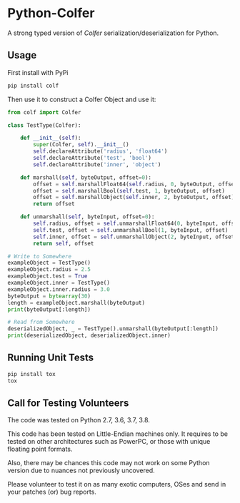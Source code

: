# Python-Colfer

A strong typed version of *Colfer* serialization/deserialization for Python.

## Usage

First install with PyPi

```bash
pip install colf
```

Then use it to construct a Colfer Object and use it:

```python
from colf import Colfer

class TestType(Colfer):

    def __init__(self):
        super(Colfer, self).__init__()
        self.declareAttribute('radius', 'float64')
        self.declareAttribute('test', 'bool')
        self.declareAttribute('inner', 'object')

    def marshall(self, byteOutput, offset=0):
        offset = self.marshallFloat64(self.radius, 0, byteOutput, offset)
        offset = self.marshallBool(self.test, 1, byteOutput, offset)
        offset = self.marshallObject(self.inner, 2, byteOutput, offset)
        return offset

    def unmarshall(self, byteInput, offset=0):
        self.radius, offset = self.unmarshallFloat64(0, byteInput, offset)
        self.test, offset = self.unmarshallBool(1, byteInput, offset)
        self.inner, offset = self.unmarshallObject(2, byteInput, offset)
        return self, offset

# Write to Somewhere
exampleObject = TestType()
exampleObject.radius = 2.5
exampleObject.test = True
exampleObject.inner = TestType()
exampleObject.inner.radius = 3.0
byteOutput = bytearray(30)
length = exampleObject.marshall(byteOutput)
print(byteOutput[:length])

# Read from Somewhere
deserializedObject, _ = TestType().unmarshall(byteOutput[:length])
print(deserializedObject, deserializedObject.inner)
```

## Running Unit Tests

```bash
pip install tox
tox
```

## Call for Testing Volunteers

The code was tested on Python 2.7, 3.6, 3.7, 3.8.
 
This code has been tested on Little-Endian machines only. It
requires to be tested on other architectures such as PowerPC, or those
with unique floating point formats.

Also, there may be chances this code may not work on some Python
version due to nuances not previously uncovered.

Please volunteer to test it on as many exotic computers, OSes
and send in your patches (or) bug reports.
